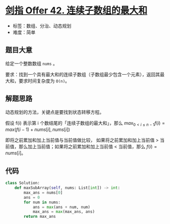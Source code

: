 # [剑指 Offer 42. 连续子数组的最大和](https://leetcode.cn/problems/lian-xu-zi-shu-zu-de-zui-da-he-lcof/)

- 标签：数组、分治、动态规划
- 难度：简单

## 题目大意

给定一个整数数组 `nums` 。

要求：找到一个具有最大和的连续子数组（子数组最少包含一个元素），返回其最大和，要求时间复杂度为 `O(n)`。

## 解题思路

动态规划的方法，关键点是要找到状态转移方程。

假设 f(i) 表示第 i 个数结尾的「连续子数组的最大和」，那么 $max_{0 < i \le n-1} {f(i)} = max(f(i-1) + nums[i], nums[i])$

即将之前累加和加上当前值与当前值做比较， 如果将之前累加和加上当前值 > 当前值，那么加上当前值；如果将之前累加和加上当前值 < 当前值，那么 $f(i) = nums[i]$。

## 代码

```Python
class Solution:
    def maxSubArray(self, nums: List[int]) -> int:
        max_ans = nums[0]
        ans = 0
        for num in nums:
            ans = max(ans + num, num)
            max_ans = max(max_ans, ans)
        return max_ans
```

